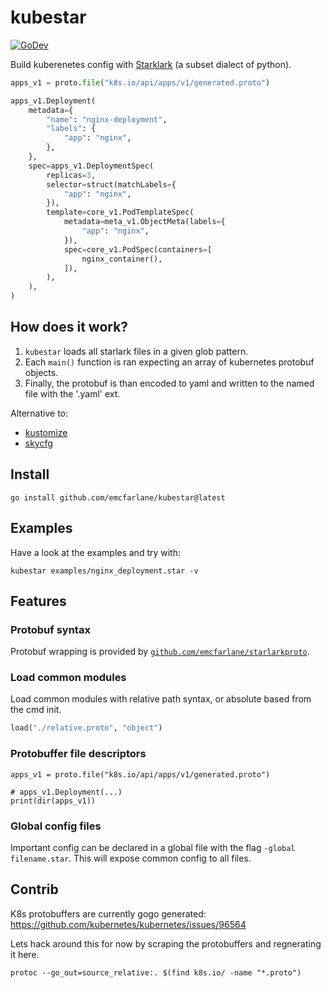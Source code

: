 # kubestar

[![GoDev](https://img.shields.io/static/v1?label=godev&message=reference&color=00add8)](https://pkg.go.dev/github.com/emcfarlane/kubestar?tab=doc)

Build kuberenetes config with [Starklark](https://github.com/google/starlark-go/blob/master/doc/spec.md) (a subset dialect of python). 


```python
apps_v1 = proto.file("k8s.io/api/apps/v1/generated.proto")

apps_v1.Deployment(
    metadata={
        "name": "nginx-deployment",
        "labels": {
            "app": "nginx",
        },
    },
    spec=apps_v1.DeploymentSpec(
        replicas=3,
        selector=struct(matchLabels={
            "app": "nginx",
        }),
        template=core_v1.PodTemplateSpec(
            metadata=meta_v1.ObjectMeta(labels={
                "app": "nginx",
            }),
            spec=core_v1.PodSpec(containers=[
                nginx_container(),
            ]),
        ),
    ),
)
```

## How does it work?

1. `kubestar` loads all starlark files in a given glob pattern.
2. Each `main()` function is ran expecting an array of kubernetes protobuf objects.
4. Finally, the protobuf is than encoded to yaml and written to the named file with the '.yaml' ext.

Alternative to:
- [kustomize](https://github.com/kubernetes-sigs/kustomize)
- [skycfg](https://github.com/stripe/skycfg)

## Install

```
go install github.com/emcfarlane/kubestar@latest
```

## Examples

Have a look at the examples and try with:
```
kubestar examples/nginx_deployment.star -v 
```

## Features

### Protobuf syntax

Protobuf wrapping is provided by [`github.com/emcfarlane/starlarkproto`](https://github.com/emcfarlane/starlarkproto). 

### Load common modules

Load common modules with relative path syntax, or absolute based from the cmd init.
```python
load("./relative.proto", "object")
```

### Protobuffer file descriptors

```
apps_v1 = proto.file("k8s.io/api/apps/v1/generated.proto")

# apps_v1.Deployment(...)
print(dir(apps_v1))
```

### Global config files

Important config can be declared in a global file with the flag `-global filename.star`. 
This will expose common config to all files.

## Contrib

K8s protobuffers are currently gogo generated: https://github.com/kubernetes/kubernetes/issues/96564

Lets hack around this for now by scraping the protobuffers and regnerating it here.
```
protoc --go_out=source_relative:. $(find k8s.io/ -name "*.proto")
```
